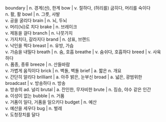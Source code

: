 boundary	| n. 경계(선), 한계
bow	| v. 절하다, (허리를) 굽히다, 머리를 숙이다<br/>n. 활, 활
bowl	| n. 그릇, 사발<br/>v. 공을 굴리다
brain	| n. 뇌, 두뇌<br/>v. 머리(뇌)로 치다
brake	| n. 브레이크<br/>v. 제동을 걸다
branch	| n. 나뭇가지<br/>v. 가지치다, 갈라지다
brand	| n. 상표, 브랜드<br/>v. 낙인을 찍다
breast	| n. 유방, 가슴<br/>v. 가슴을 내밀다
breath	| n. 숨, 호흡
breathe	| v. 숨쉬다, 호흡하다
breed	| v. 사육하다<br/>n. 품종, 종류
breeze	| n. 산들바람<br/>v. 가볍게 움직이다
brick	| n. 벽돌, 벽돌
brief	| a. 짧은 n. 개요<br/>v. 간단히 알리다
brilliant	| a. 아주 밝은, 눈부신
broad	| a. 넓은, 광범위한
broadcast	| v. 방송하다 n. 방송<br/>a. 방송의 ad. 널리
brutal	| a. 잔인한, 무자비한
brute	| n. 짐승, 야수 같은 인간<br/>a. 이성이 없는
bubble	| n. 거품<br/>v. 거품이 일다, 거품을 일으키다
budget	| n. 예산<br/>v. 예산을 세우다
bug	| n. 벌레<br/>v. 도청장치를 달다
